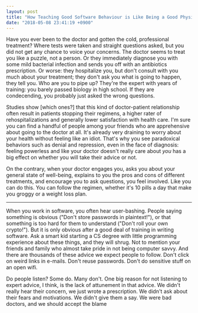 ```yaml
---
layout: post
title: "How Teaching Good Software Behaviour is Like Being a Good Physician"
date: "2018-05-08 23:41:19 +0900"
---
```


<!-- Physicians are often held as the pinnacle of professions. They are the most important contact for people in the most dire of times, and they may give us our life back when we are about to lose it. The professions is as old as civilization, and like many other professions, modernization rendered it cold, but efficient. Indeed, a common complaint among patients is that they don't feel their doctors have properly listened to their worries and as a result, they feel apprehensive towards their prescribed treatment – or lack thereof. -->

<!-- Maybe run the weight loss regimen situation trhough the entire intro? -->

Have you ever been to the doctor and gotten the cold, professional treatment? Where tests were taken and straight questions asked, but you did not get any chance to voice your concerns. The doctor seems to treat you like a puzzle, not a person. Or they immediately diagnose you with some mild bacterial infection and sends you off with an antibiotics prescription. Or worse: they hospitalize you, but don't consult with you much about your treatment; they don't ask you what is going to happen, they tell you. Who are you to pipe up? They're the expert with years of training: you barely passed biology in high school. If they are condecending, you probably just asked the wrong questions.

Studies show [which ones?] that this kind of doctor-patient relationship often result in patients stopping their regimens, a higher rater of rehospitalizations and generally lower satisfaction with health care. I'm sure you can find a handful of people among your friends who are apprehensive about going to the doctor at all. It's already very draining to worry about your health without feeling like an idiot. That's why you see paradoxical behaviors such as denial and repression, even in the face of diagnosis: feeling powerless and like your doctor doesn't really care about *you* has a big effect on whether you will take their advice or not.

On the contrary, when your doctor engages you, asks you about your general state of well-being, explains to you the pros and cons of different treatments, and encourage you to ask questions, you feel involved. Like you can do this. You can follow the regimen, whether it's 10 pills a day that make you groggy or a weight loss plan.

-----

When you work in software, you often hear user-bashing. People saying something is obvious ("Don't store passwords in plaintext!"), or that something is too hard for them to understand ("Don't roll your own crypto!"). But it is only obvious after a good deal of training in writing software. Ask a smart kid starting a CS degree with little programming experience about these things, and they will shrug. Not to mention your friends and family who almost take pride in not being computer savvy. And there are thousands of these advice we expect people to follow. Don't click on weird links in e-mails. Don't reuse passwords. Don't do sensitive stuff on an open wifi.

Do people listen? Some do. Many don't. One big reason for not listening to expert advice, I think, is the lack of attunement in that advice. We didn't really hear their concern, we just wrote a prescription. We didn't ask about their fears and motivations. We didn't give them a say. We were bad doctors, and we should accept the blame 
